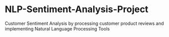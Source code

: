 # NLP-Sentiment-Analysis-Project
Customer Sentiment Analysis by processing customer product reviews and implementing Natural Language Processing Tools
